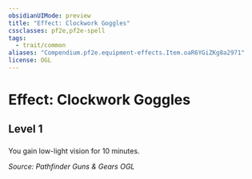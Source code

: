 ```yaml
---
obsidianUIMode: preview
title: "Effect: Clockwork Goggles"
cssclasses: pf2e,pf2e-spell
tags:
  - trait/common
aliases: "Compendium.pf2e.equipment-effects.Item.oaR6YGiZKg8a2971"
license: OGL
---
```

# Effect: Clockwork Goggles
## Level 1
### 






You gain low-light vision for 10 minutes.

*Source: Pathfinder Guns & Gears*
*OGL*